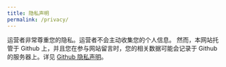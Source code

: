 ```yaml
---
title: 隐私声明
permalink: /privacy/
---
```

运营者非常尊重您的隐私。运营者不会主动收集您的个人信息。
然而，本网站托管于 Github 上，并且您在参与网站留言时，您的相关数据可能会记录于 Github 的服务器上。详见 [Github 隐私声明](https://docs.github.com/zh/site-policy/privacy-policies/github-privacy-statement)。
